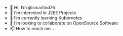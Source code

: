 - 👋 Hi, I’m @smartind76
- 👀 I’m interested in J2EE Projects
- 🌱 I’m currently learning Kubernetes
- 💞️ I’m looking to collaborate on OpenSource Software
- 📫 How to reach me ...

<!---
smartind76/smartind76 is a ✨ special ✨ repository because its `README.md` (this file) appears on your GitHub profile.
You can click the Preview link to take a look at your changes.
--->
